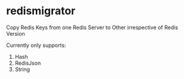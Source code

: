 # redismigrator
Copy Redis Keys from one Redis Server to Other irrespective of Redis Version

Currently only supports:
1. Hash
2. RedisJson
3. String
